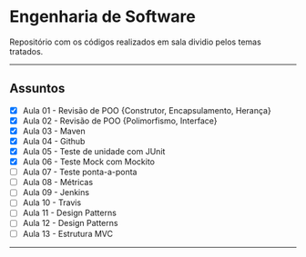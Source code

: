 # Engenharia de Software
Repositório com os códigos realizados em sala dividio pelos temas tratados.

-----

## Assuntos

- [X] Aula 01 - Revisão de POO {Construtor, Encapsulamento, Herança}
- [X] Aula 02 - Revisão de POO {Polimorfismo, Interface}
- [X] Aula 03 - Maven
- [X] Aula 04 - Github
- [X] Aula 05 - Teste de unidade com JUnit
- [X] Aula 06 - Teste Mock com Mockito
- [ ] Aula 07 - Teste ponta-a-ponta
- [ ] Aula 08 - Métricas
- [ ] Aula 09 - Jenkins
- [ ] Aula 10 - Travis
- [ ] Aula 11 - Design Patterns
- [ ] Aula 12 - Design Patterns
- [ ] Aula 13 - Estrutura MVC

-----
